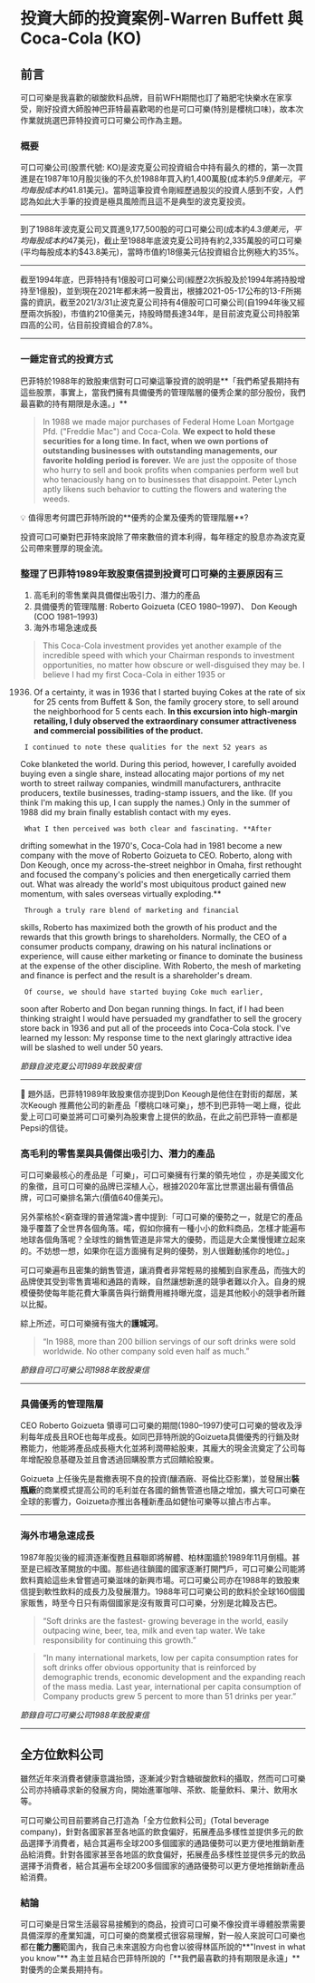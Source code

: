 # 投資大師的投資案例-Warren Buffett 與 Coca-Cola (KO)

## **前言**

可口可樂是我喜歡的碳酸飲料品牌，目前WFH期間也訂了箱肥宅快樂水在家享受，剛好投資大師股神巴菲特最喜歡喝的也是可口可樂(特別是櫻桃口味)，故本次作業就挑選巴菲特投資可口可樂公司作為主題。


### 概要

可口可樂公司(股票代號: KO)是波克夏公司投資組合中持有最久的標的，第一次買進是在1987年10月股災後的不久於1988年買入約1,400萬股(成本約$5.9億美元，平均每股成本約$41.81美元)。當時這筆投資令剛經歷過股災的投資人感到不安，人們認為如此大手筆的投資是極具風險而且這不是典型的波克夏投资。

---

到了1988年波克夏公司又買進9,177,500股的可口可樂公司(成本約$4.3億美元，平均每股成本約$47美元)，截止至1988年底波克夏公司持有約2,335萬股的可口可樂(平均每股成本約$43.8美元)，當時市值約18億美元佔投資組合比例極大約35%。

---

截至1994年底，巴菲特持有1億股可口可樂公司(經歷2次拆股及於1994年將持股增持至1億股)，並到現在2021年都未將一股賣出，根據2021-05-17公布的13-F所揭露的資訊，截至2021/3/31止波克夏公司持有4億股可口可樂公司(自1994年後又經歷兩次拆股)，市值約210億美元，持股時間長達34年，是目前波克夏公司持股第四高的公司，佔目前投資組合的7.8%。

---

### 一錘定音式的投資方式


巴菲特於1988年的致股東信對可口可樂這筆投資的說明是**「我們希望長期持有這些股票，事實上，當我們擁有具備優秀的管理階層的優秀企業的部分股份，我們最喜歡的持有期限是永遠。」**

> In 1988 we made major purchases of Federal Home Loan Mortgage Pfd. ("Freddie Mac") and Coca-Cola. **We expect to hold these securities for a long time. In fact, when we own portions of outstanding businesses with outstanding managements, our favorite holding period is forever.** We are just the opposite of those who hurry to sell and book profits when companies perform well but who tenaciously hang on to businesses that disappoint. Peter Lynch aptly likens such behavior to cutting the flowers and watering the weeds.
>


<aside>
💡 值得思考何謂巴菲特所說的**優秀的企業及優秀的管理階層**?

</aside>

投資可口可樂對巴菲特來說除了帶來數倍的資本利得，每年穩定的股息亦為波克夏公司帶來豐厚的現金流。

### 整理了巴菲特1989年致股東信提到投資可口可樂的主要原因有三

1. 高毛利的零售業與具備傑出吸引力、潛力的產品
2. 具備優秀的管理階層: Roberto Goizueta (CEO 1980–1997)、 Don Keough (COO 1981–1993)
3. 海外市場急速成長

> This Coca-Cola investment provides yet another example of
the incredible speed with which your Chairman responds to
investment opportunities, no matter how obscure or well-disguised
they may be. I believe I had my first Coca-Cola in either 1935 or
1936. Of a certainty, it was in 1936 that I started buying Cokes
at the rate of six for 25 cents from Buffett & Son, the family
grocery store, to sell around the neighborhood for 5 cents each.
**In this excursion into high-margin retailing, I duly observed
the extraordinary consumer attractiveness and commercial
possibilities of the product.**

     I continued to note these qualities for the next 52 years as
Coke blanketed the world. During this period, however, I
carefully avoided buying even a single share, instead allocating
major portions of my net worth to street railway companies,
windmill manufacturers, anthracite producers, textile businesses,
trading-stamp issuers, and the like. (If you think I'm making
this up, I can supply the names.) Only in the summer of 1988 did
my brain finally establish contact with my eyes.

     What I then perceived was both clear and fascinating. **After
drifting somewhat in the 1970's, Coca-Cola had in 1981 become a
new company with the move of Roberto Goizueta to CEO. Roberto,
along with Don Keough, once my across-the-street neighbor in
Omaha, first rethought and focused the company's policies and
then energetically carried them out. What was already the world's
most ubiquitous product gained new momentum, with sales overseas
virtually exploding.**

     Through a truly rare blend of marketing and financial
skills, Roberto has maximized both the growth of his product and
the rewards that this growth brings to shareholders. Normally,
the CEO of a consumer products company, drawing on his natural
inclinations or experience, will cause either marketing or
finance to dominate the business at the expense of the other
discipline. With Roberto, the mesh of marketing and finance is
perfect and the result is a shareholder's dream.

     Of course, we should have started buying Coke much earlier,
soon after Roberto and Don began running things. In fact, if I
had been thinking straight I would have persuaded my grandfather
to sell the grocery store back in 1936 and put all of the
proceeds into Coca-Cola stock. I've learned my lesson: My
response time to the next glaringly attractive idea will be
slashed to well under 50 years.
> 

*節錄自波克夏公司1989年致股東信*

---

<aside>
👀 題外話，巴菲特1989年致股東信亦提到Don Keough是他住在對街的鄰居，某次Keough 推薦他公司的新產品「櫻桃口味可樂」，想不到巴菲特一喝上癮，從此愛上可口可樂並將可口可樂列為股東會上提供的飲品，在此之前巴菲特一直都是Pepsi的信徒。

</aside>

### 高毛利的零售業與具備傑出吸引力、潛力的產品

可口可樂最核心的產品是「可樂」，可口可樂擁有行業的領先地位 ，亦是美國文化的象徵，且可口可樂的品牌已深植人心，根據2020年富比世票選出最有價值品牌，可口可樂排名第六(價值640億美元)。

另外蒙格於<窮查理的普通常識>書中提到:「可口可樂的優勢之一，就是它的產品幾乎覆蓋了全世界各個角落。喏，假如你擁有一種小小的飲料商品，怎樣才能遍布地球各個角落呢？全球性的銷售管道是非常大的優勢，而這是大企業慢慢建立起來的。不妨想一想，如果你在這方面擁有足夠的優勢，別人很難動搖你的地位。」

可口可樂遍布且密集的銷售管道，讓消費者非常輕易的接觸到自家產品，而強大的品牌使其受到零售賣場和通路的青睞，自然讓想新進的競爭者難以介入。自身的規模優勢使每年能花費大筆廣告與行銷費用維持曝光度，這是其他較小的競爭者所難以比擬。

綜上所述，可口可樂擁有強大的**護城河**。

> “In 1988, more than 200 billion servings of our soft drinks were sold worldwide. No other company sold even half as much.”
> 

*節錄自可口可樂公司1988年致股東信*

---

### 具備優秀的管理階層

CEO Roberto Goizueta 領導可口可樂的期間(1980–1997)使可口可樂的營收及淨利每年成長且ROE也每年成長。如同巴菲特所說的Goizueta具備優秀的行銷及財務能力，他能將產品成長極大化並將利潤帶給股東，其龐大的現金流奠定了公司每年增配股息基礎及並且會透過回購股票方式回饋給股東。

Goizueta 上任後先是裁撤表現不良的投資(釀酒廠、哥倫比亞影業)，並發展出**裝瓶廠**的商業模式提高公司的毛利並在各國的銷售管道也隨之增加，擴大可口可樂在全球的影響力，Goizueta亦推出各種新產品如健怡可樂等以搶占市占率。

---

### 海外市場急速成長

1987年股災後的經濟逐漸復甦且蘇聯即將解體、柏林圍牆於1989年11月倒榻。甚至是已經改革開放的中國。那些過往鎖國的國家逐漸打開門戶，可口可樂公司能將飲料賣給這些未曾嘗過可樂滋味的新興市場。可口可樂公司亦在1988年的致股東信提到軟性飲料的成長力及發展潛力。1988年可口可樂公司的飲料於全球160個國家販售，時至今日只有兩個國家是沒有販賣可口可樂，分別是北韓及古巴。

> “Soft drinks are the fastest- growing beverage in the world, easily outpacing wine, beer, tea, milk and even tap water. We take responsibility for continuing this growth.”
> 

> “In many international markets, low per capita consumption rates for soft drinks offer obvious opportunity that is reinforced by demographic trends, economic development and the expanding reach of the mass media. Last year, international per capita consumption of Company products grew 5 percent to more than 51 drinks per year.”
> 

*節錄自可口可樂公司1988年致股東信*

---

## 全方位飲料公司

雖然近年來消費者健康意識抬頭，逐漸減少對含糖碳酸飲料的攝取，然而可口可樂公司亦持續尋求新的發展方向，開始進軍咖啡、茶飲、能量飲料、果汁、飲用水等。

可口可樂公司目前要將自己打造為「全方位飲料公司」(Total beverage company)，針對各國家甚至各地區的飲食偏好，拓展產品多樣性並提供多元的飲品選擇予消費者，結合其遍布全球200多個國家的通路優勢可以更方便地推銷新產品給消費。針對各國家甚至各地區的飲食偏好，拓展產品多樣性並提供多元的飲品選擇予消費者，結合其遍布全球200多個國家的通路優勢可以更方便地推銷新產品給消費。

### 結論

可口可樂是日常生活最容易接觸到的商品，投資可口可樂不像投資半導體股票需要具備深厚的產業知識，可口可樂的商業模式很容易理解，對一般人來說可口可樂也都在**能力圈**範圍內，我自己未來選股方向也會以彼得林區所說的**"Invest in what you know"** 為主並且結合巴菲特所說的「**我們最喜歡的持有期限是永遠」**對優秀的企業長期持有。

